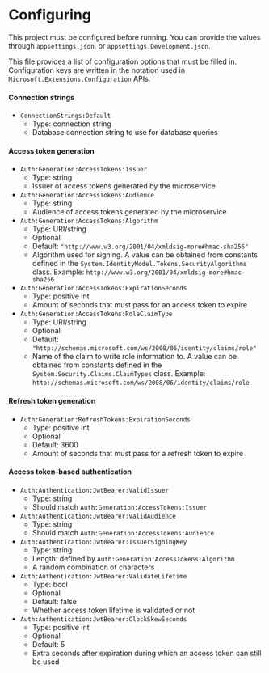 # Configuring

This project must be configured before running. You can provide the values through `appsettings.json`, or `appsettings.Development.json`.

This file provides a list of configuration options that must be filled in. Configuration keys are written in the notation used in `Microsoft.Extensions.Configuration` APIs.

#### Connection strings
- `ConnectionStrings:Default`
    - Type: connection string
    - Database connection string to use for database queries
#### Access token generation
- `Auth:Generation:AccessTokens:Issuer`
    - Type: string
    - Issuer of access tokens generated by the microservice
- `Auth:Generation:AccessTokens:Audience`
    - Type: string
    - Audience of access tokens generated by the microservice
- `Auth:Generation:AccessTokens:Algorithm`
    - Type: URI/string
    - Optional
    - Default: `"http://www.w3.org/2001/04/xmldsig-more#hmac-sha256"`
    - Algorithm used for signing. A value can be obtained from constants defined in the `System.IdentityModel.Tokens.SecurityAlgorithms` class. Example: `http://www.w3.org/2001/04/xmldsig-more#hmac-sha256`
- `Auth:Generation:AccessTokens:ExpirationSeconds`
    - Type: positive int
    - Amount of seconds that must pass for an access token to expire
- `Auth:Generation:AccessTokens:RoleClaimType`
    - Type: URI/string
    - Optional
    - Default: `"http://schemas.microsoft.com/ws/2008/06/identity/claims/role"`
    - Name of the claim to write role information to. A value can be obtained from constants defined in the `System.Security.Claims.ClaimTypes` class. Example: `http://schemas.microsoft.com/ws/2008/06/identity/claims/role`
#### Refresh token generation
- `Auth:Generation:RefreshTokens:ExpirationSeconds`
    - Type: positive int
    - Optional
    - Default: 3600
    - Amount of seconds that must pass for a refresh token to expire
#### Access token-based authentication
- `Auth:Authentication:JwtBearer:ValidIssuer`
    - Type: string
    - Should match `Auth:Generation:AccessTokens:Issuer`
- `Auth:Authentication:JwtBearer:ValidAudience`
    - Type: string
    - Should match `Auth:Generation:AccessTokens:Audience`
- `Auth:Authentication:JwtBearer:IssuerSigningKey`
    - Type: string
    - Length: defined by `Auth:Generation:AccessTokens:Algorithm`
    - A random combination of characters
- `Auth:Authentication:JwtBearer:ValidateLifetime`
    - Type: bool
    - Optional
    - Default: false
    - Whether access token lifetime is validated or not
- `Auth:Authentication:JwtBearer:ClockSkewSeconds`
    - Type: positive int
    - Optional
    - Default: 5
    - Extra seconds after expiration during which an access token can still be used